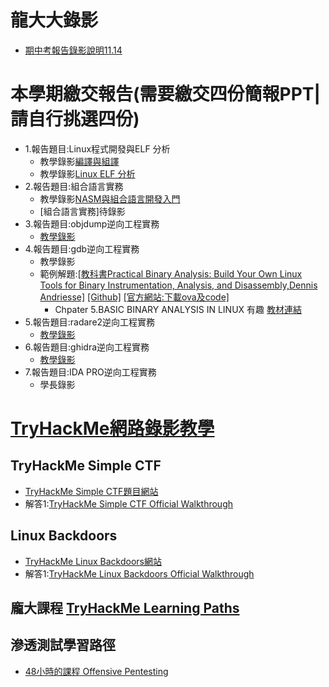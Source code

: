 # 龍大大錄影


- [期中考報告錄影說明11.14](https://youtu.be/G-EqiKtVf4U)

# 本學期繳交報告(需要繳交四份簡報PPT|請自行挑選四份)
- 1.報告題目:Linux程式開發與ELF 分析
  - 教學錄影[編譯與組譯](https://youtu.be/oWugDwITzLg)
  - 教學錄影[Linux ELF 分析](https://youtu.be/gjcgiL0i02Q)
- 2.報告題目:組合語言實務
  - 教學錄影[NASM與組合語言開發入門](https://youtu.be/1aWERf19I5A)
  - [組合語言實務]待錄影
- 3.報告題目:objdump逆向工程實務
  - [教學錄影](https://youtu.be/vN6GJn1co7U)
- 4.報告題目:gdb逆向工程實務
  - 教學錄影
  - 範例解題:[[教科書Practical Binary Analysis: Build Your Own Linux Tools for Binary Instrumentation, Analysis, and Disassembly,Dennis Andriesse]](https://www.tenlong.com.tw/products/9781593279127) [[Github]](https://github.com/wilvk/practical-binary) [[官方網站:下載ova及code]](https://practicalbinaryanalysis.com/)
    - Chpater 5.BASIC BINARY ANALYSIS IN LINUX  有趣 [教材連結](https://github.com/MyDearGreatTeacher/Reversing202209/edit/main/%E4%B8%8A%E8%AA%B2%E4%B8%BB%E9%A1%8C/4_Reversing1-1/gdb%E7%A4%BA%E7%AF%84%E8%A7%A3%E9%A1%8C_%E7%AD%86%E8%A8%98/readme.md)
- 5.報告題目:radare2逆向工程實務
  - [教學錄影](https://youtu.be/9gjKxRdJl3A)
- 6.報告題目:ghidra逆向工程實務
  - [教學錄影](https://youtu.be/LdGIV7hxnyk)
- 7.報告題目:IDA PRO逆向工程實務
  - 學長錄影
  
# [TryHackMe網路錄影教學](https://www.youtube.com/results?search_query=TryHackMe)
## TryHackMe Simple CTF
- [TryHackMe Simple CTF題目網站](https://tryhackme.com/room/easyctf)
- 解答1:[TryHackMe Simple CTF Official Walkthrough](https://www.youtube.com/watch?v=mItfrdyE1U4)

## Linux Backdoors
- [TryHackMe Linux Backdoors網站](https://tryhackme.com/room/linuxbackdoors)
- 解答1:[TryHackMe Linux Backdoors Official Walkthrough](https://www.youtube.com/watch?v=-xHk7N3vF-A)

## 龐大課程 [TryHackMe Learning Paths](https://tryhackme.com/hacktivities)
## 滲透測試學習路徑
- [48小時的課程 Offensive Pentesting](https://tryhackme.com/path/outline/pentesting)
